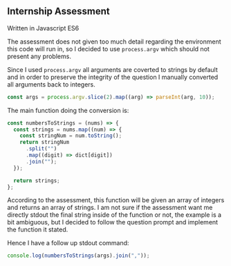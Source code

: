 ## Internship Assessment

Written in Javascript ES6

The assessment does not given too much detail regarding the environment this code will run in,
so I decided to use ``` process.argv ``` which should not present any problems.

Since I used ``` process.argv ``` all arguments are coverted to strings by default and in order to preserve the integrity of the question I manually converted all arguments back to integers.
```javascript
const args = process.argv.slice(2).map((arg) => parseInt(arg, 10));
```

The main function doing the conversion is:
```javascript
const numbersToStrings = (nums) => {
  const strings = nums.map((num) => {
    const stringNum = num.toString();
    return stringNum
      .split("")
      .map((digit) => dict[digit])
      .join("");
  });

  return strings;
};
```
According to the assessment, this function will be given an array of integers and returns an array of strings. I am not sure if the assessment want me directly stdout the final string inside of the function or not, the example is a bit ambiguous, but I decided to follow the question prompt and implement the function it stated.

Hence I have a follow up stdout command:
```javascript
console.log(numbersToStrings(args).join(","));
```
